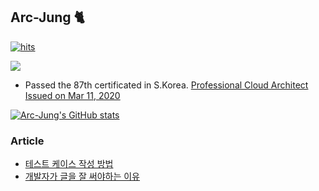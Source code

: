 ## Arc-Jung 🐈‍

[![hits](https://hits.seeyoufarm.com/api/count/incr/badge.svg?url=https%3A%2F%2Fgithub.com%2FArc-Jung&count_bg=%2379C83D&title_bg=%23555555&icon=&icon_color=%23E7E7E7&title=hits&edge_flat=false)](https://hits.seeyoufarm.com)

<img src="https://raw.githubusercontent.com/dsg890789/JwsPortfolio/master/Google%20Cloud%20Platform%20Certified%20Professional%20Cloud%20Architect.png">

- Passed the 87th certificated in S.Korea. [  Professional Cloud Architect Issued on Mar 11, 2020 ](https://googlecloudcertified.credential.net/profile/e10a74c697ff6411361819a6154a674536feb426)

[![Arc-Jung's GitHub stats](https://github-readme-stats.vercel.app/api?username=Arc-Jung)](https://github.com/anuraghazra/github-readme-stats)

### Article
- [테스트 케이스 작성 방법](https://medium.com/@wsjung0222/%ED%85%8C%EC%8A%A4%ED%8A%B8-%EC%BC%80%EC%9D%B4%EC%8A%A4%EB%A5%BC-%EC%9E%91%EC%84%B1%ED%95%B4%EC%84%9C-%EB%B2%84%EA%B7%B8%EB%A5%BC-%EC%98%88%EB%B0%A9%ED%95%98%EC%9E%90-82eb1a776107)
- [개발자가 글을 잘 써야하는 이유](https://medium.com/@wsjung0222/%EA%B0%9C%EB%B0%9C%EC%9E%90%EA%B0%80-%EA%B8%80%EC%9D%84-%EC%9E%98-%EC%8D%A8%EC%95%BC%ED%95%98%EB%8A%94-%EC%9D%B4%EC%9C%A0-998ca5c2aad3)
